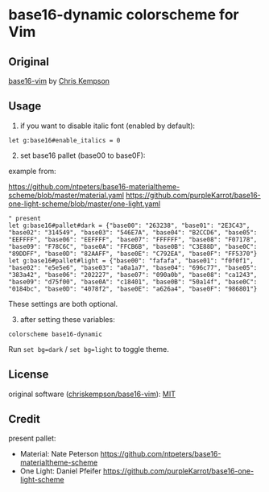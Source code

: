 # base16-dynamic colorscheme for Vim

## Original
[base16-vim](https://github.com/chriskempson/base16-vim)
by [Chris Kempson](http://chriskempson.com)

## Usage
1. if you want to disable italic font (enabled by default):

```vim
let g:base16#enable_italics = 0
```

2. set base16 pallet (base00 to base0F):

example from:

<https://github.com/ntpeters/base16-materialtheme-scheme/blob/master/material.yaml>
<https://github.com/purpleKarrot/base16-one-light-scheme/blob/master/one-light.yaml>

```vim
" present
let g:base16#pallet#dark = {"base00": "263238", "base01": "2E3C43", "base02": "314549", "base03": "546E7A", "base04": "B2CCD6", "base05": "EEFFFF", "base06": "EEFFFF", "base07": "FFFFFF", "base08": "F07178", "base09": "F78C6C", "base0A": "FFCB6B", "base0B": "C3E88D", "base0C": "89DDFF", "base0D": "82AAFF", "base0E": "C792EA", "base0F": "FF5370"}
let g:base16#pallet#light = {"base00": "fafafa", "base01": "f0f0f1", "base02": "e5e5e6", "base03": "a0a1a7", "base04": "696c77", "base05": "383a42", "base06": "202227", "base07": "090a0b", "base08": "ca1243", "base09": "d75f00", "base0A": "c18401", "base0B": "50a14f", "base0C": "0184bc", "base0D": "4078f2", "base0E": "a626a4", "base0F": "986801"}
```

These settings are both optional.

3. after setting these variables:

```vim
colorscheme base16-dynamic
```

Run `set bg=dark` / `set bg=light` to toggle theme.

## License
original software ([chriskempson/base16-vim](https://github.com/chriskempson/base16-vim)):
[MIT](https://github.com/chriskempson/base16-vim/blob/master/LICENSE.md)


## Credit
present pallet:

- Material: Nate Peterson <https://github.com/ntpeters/base16-materialtheme-scheme>
- One Light: Daniel Pfeifer <https://github.com/purpleKarrot/base16-one-light-scheme>

